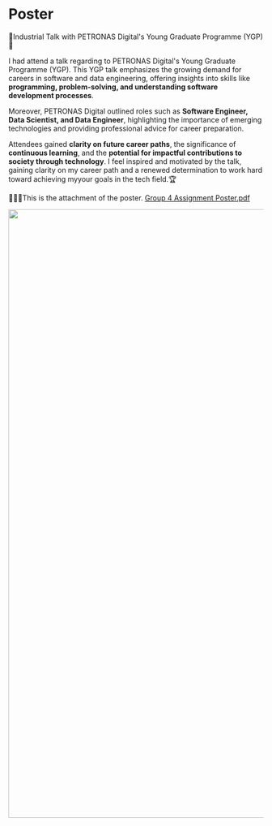 # Poster
👾Industrial Talk with PETRONAS Digital's Young Graduate Programme (YGP)🤖

I had attend a talk regarding to PETRONAS Digital's Young Graduate Programme (YGP). This YGP talk emphasizes the growing demand for careers in software and data engineering, offering insights into skills like **programming, problem-solving, and understanding software development processes**.

Moreover, PETRONAS Digital outlined roles such as **Software Engineer, Data Scientist, and Data Engineer**, highlighting the importance of emerging technologies and providing professional advice for career preparation. 

Attendees gained **clarity on future career paths**, the significance of **continuous learning**, and the **potential for impactful contributions to society through technology**.
I feel inspired and motivated by the talk, gaining clarity on my career path and a renewed determination to work hard toward achieving myyour goals in the tech field.🏆

💁🏻‍♀️This is the attachment of the poster. [Group 4 Assignment Poster.pdf](https://github.com/user-attachments/files/18341891/Group.4.Assignment.Poster.pdf)

<p align="center">
  <img src = "https://github.com/user-attachments/assets/23c3adc0-abb5-47ff-85f1-9d1e7a702d1d" width="800" height="1200"/>
</p>
